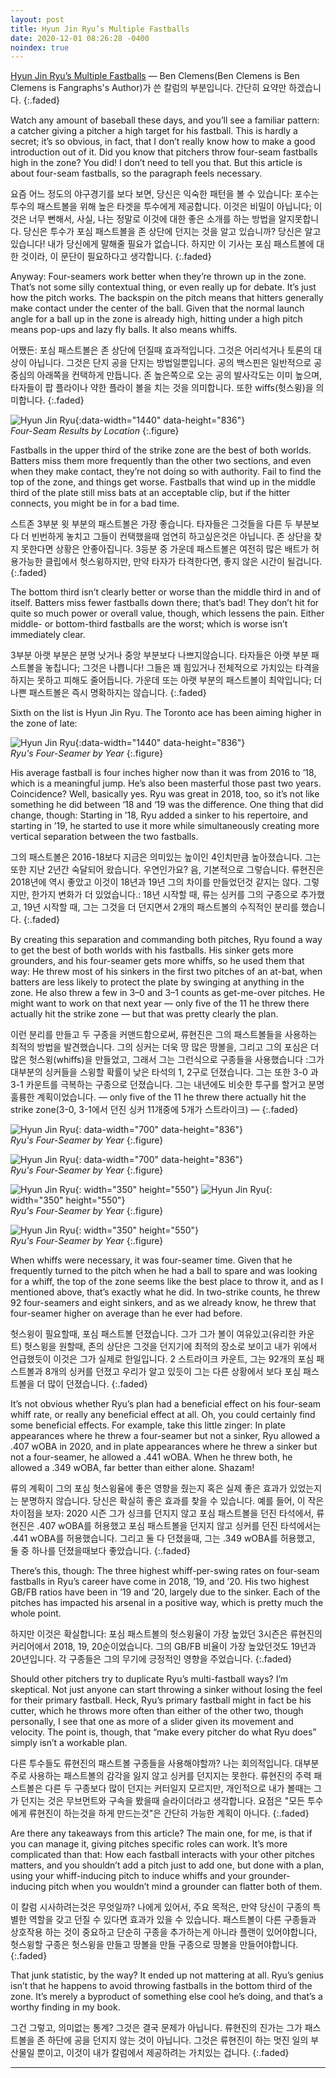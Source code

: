 ```yaml
---
layout: post
title: Hyun Jin Ryu’s Multiple Fastballs
date: 2020-12-01 08:26:28 -0400
noindex: true
---
```


[Hyun Jin Ryu’s Multiple Fastballs](https://blogs.fangraphs.com/hyun-jin-ryus-multiple-fastballs/) &mdash; Ben Clemens(Ben Clemens is Ben Clemens is Fangraphs's Author)가 쓴 칼럼의 부분입니다. 간단히 요약만 하겠습니다.
{:.faded}   

Watch any amount of baseball these days, and you’ll see a familiar pattern: a catcher giving a pitcher a high target for his fastball. This is hardly a secret; it’s so obvious, in fact, that I don’t really know how to make a good introduction out of it. Did you know that pitchers throw four-seam fastballs high in the zone? You did! I don’t need to tell you that. But this article is about four-seam fastballs, so the paragraph feels necessary.

요즘 어느 정도의 야구경기를 보다 보면, 당신은 익숙한 패턴을 볼 수 있습니다: 포수는 투수의 패스트볼을 위해 높은 타겟을 투수에게 제공합니다. 이것은 비밀이 아닙니다; 이것은 너무 뻔해서, 사실, 나는 정말로 이것에 대한 좋은 소개를 하는 방법을 알지못합니다. 당신은 투수가 포심 패스트볼을 존 상단에 던지는 것을 알고 있습니까? 당신은 알고있습니다! 내가 당신에게 말해줄 필요가 없습니다. 하지만 이 기사는 포심 패스트볼에 대한 것이라, 이 문단이 필요하다고 생각합니다.
{:.faded}

Anyway: Four-seamers work better when they’re thrown up in the zone. That’s not some silly contextual thing, or even really up for debate. It’s just how the pitch works. The backspin on the pitch means that hitters generally make contact under the center of the ball. Given that the normal launch angle for a ball up in the zone is already high, hitting under a high pitch means pop-ups and lazy fly balls. It also means whiffs.

어쨌든: 포심 패스트볼은 존 상단에 던질때 효과적입니다. 그것은 어리석거나 토론의 대상이 아닙니다. 그것은 단지 공을 단지는 방법일뿐입니다. 공의 백스핀은 일반적으로 공 중심의 아래쪽을 컨택하게 만듭니다. 존 높은쪽으로 오는 공의 발사각도는 이미 높으며, 타자들이 팝 플라이나 약한 플라이 볼을 치는 것을 의미합니다. 또한 wiffs(헛스윙)을 의미합니다.
{:.faded}

![Hyun Jin Ryu](/image/hyunjinryu1.png){:data-width="1440" data-height="836"}   
*Four-Seam Results by Location*
{:.figure}

Fastballs in the upper third of the strike zone are the best of both worlds. Batters miss them more frequently than the other two sections, and even when they make contact, they’re not doing so with authority. Fail to find the top of the zone, and things get worse. Fastballs that wind up in the middle third of the plate still miss bats at an acceptable clip, but if the hitter connects, you might be in for a bad time.

스트존 3부분 윗 부분의 패스트볼은 가장 좋습니다. 타자들은 그것들을 다른 두 부분보다 더 빈번하게 놓치고 그들이 컨택했을때 엄연히 하고싶은것은 아닙니다. 존 상단을 찾지 못한다면 상황은 안좋아집니다. 3등분 중 가운데 패스트볼은 여전히 많은 배트가 허용가능한 클립에서 헛스윙하지만, 만약 타자가 타격한다면, 좋지 않은 시간이 될겁니다.
{:.faded}

The bottom third isn’t clearly better or worse than the middle third in and of itself. Batters miss fewer fastballs down there; that’s bad! They don’t hit for quite so much power or overall value, though, which lessens the pain. Either middle- or bottom-third fastballs are the worst; which is worse isn’t immediately clear.

3부분 아랫 부분은 분명 낫거나 중앙 부분보다 나쁘지않습니다. 타자들은 아랫 부분 패스트볼을 놓칩니다; 그것은 나쁩니다! 그들은 꽤 힘있거나 전체적으로 가치있는 타격을 하지는 못하고 피해도 줄어듭니다. 가운데 또는 아랫 부분의 패스트볼이 최악입니다; 더 나쁜 패스트볼은 즉시 명확하지는 않습니다.
{:.faded}

Sixth on the list is Hyun Jin Ryu. The Toronto ace has been aiming higher in the zone of late:

![Hyun Jin Ryu](/image/hyunjinryu2.png){:data-width="1440" data-height="836"}   
*Ryu's Four-Seamer by Year*
{:.figure}

His average fastball is four inches higher now than it was from 2016 to ’18, which is a meaningful jump. He’s also been masterful those past two years. Coincidence? Well, basically yes. Ryu was great in 2018, too, so it’s not like something he did between ‘18 and ‘19 was the difference. One thing that did change, though: Starting in ’18, Ryu added a sinker to his repertoire, and starting in ’19, he started to use it more while simultaneously creating more vertical separation between the two fastballs.

그의 패스트볼은 2016-18보다 지금은 의미있는 높이인 4인치만큼 높아졌습니다. 그는 또한 지난 2년간 숙달되어 왔습니다. 우연인가요? 음, 기본적으로 그렇습니다. 류현진은 2018년에 역시 좋았고 이것이 18년과 19년 그의 차이를 만들었던것 같지는 않다. 그렇지만, 한가지 변화가 더 있었습니다.: 18년 시작할 때, 류는 싱커를 그의 구종으로 추가했고, 19년 시작할 때, 그는 그것을 더 던지면서 2개의 패스트볼의 수직적인 분리를 했습니다.
{:.faded}

By creating this separation and commanding both pitches, Ryu found a way to get the best of both worlds with his fastballs. His sinker gets more grounders, and his four-seamer gets more whiffs, so he used them that way: He threw most of his sinkers in the first two pitches of an at-bat, when batters are less likely to protect the plate by swinging at anything in the zone. He also threw a few in 3–0 and 3–1 counts as get-me-over pitches. He might want to work on that next year — only five of the 11 he threw there actually hit the strike zone — but that was pretty clearly the plan.

이런 분리를 만들고 두 구종을 커맨드함으로써, 류현진은 그의 패스트볼들을 사용하는 최적의 방법을 발견했습니다. 그의 싱커는 더욱 땅 많은 땅볼을, 그리고 그의 포심은 더 많은 헛스윙(whiffs)을 만들었고, 그래서 그는 그런식으로 구종들을 사용했습니다 :그가 대부분의 싱커들을 스윙할 확률이 낮은 타석의 1, 2구로 던졌습니다. 그는 또한 3-0 과 3-1 카운트를 극복하는 구종으로 던졌습니다. 그는 내년에도 비슷한 투구를 할거고 분명 훌륭한 계획이었습니다. — only five of the 11 he threw there actually hit the strike zone(3-0, 3-1에서 던진 싱커 11개중에 5개가 스트라이크) —
{:.faded}

![Hyun Jin Ryu](/image/hyunjinryu11.png){: data-width="700" data-height="836"}   
*Ryu's Four-Seamer by Year*
{:.figure}

![Hyun Jin Ryu](/image/hyunjinryu5.png){: data-width="700" data-height="836"}   
*Ryu's Four-Seamer by Year*
{:.figure}

![Hyun Jin Ryu](/image/hyunjinryu11.png){: width="350" height="550"}   ![Hyun Jin Ryu](/image/hyunjinryu5.png){: width="350" height="550"}    
*Ryu's Four-Seamer by Year*
{:.figure}

![Hyun Jin Ryu](/image/hyunjinryu5.png){: width="350" height="550"}   
*Ryu's Four-Seamer by Year*
{:.figure}

When whiffs were necessary, it was four-seamer time. Given that he frequently turned to the pitch when he had a ball to spare and was looking for a whiff, the top of the zone seems like the best place to throw it, and as I mentioned above, that’s exactly what he did. In two-strike counts, he threw 92 four-seamers and eight sinkers, and as we already know, he threw that four-seamer higher on average than he ever had before.

헛스윙이 필요할때, 포심 패스트볼 던졌습니다. 그가 그가 볼이 여유있고(유리한 카운트) 헛스윙을 원할때, 존의 상단은 그것을 던지기에 최적의 장소로 보이고 내가 위에서 언급했듯이 이것은 그가 실제로 한일입니다. 2 스트라이크 카운트, 그는 92개의 포심 패스트볼과 8개의 싱커를 던졌고 우리가 알고 있듯이 그는 다른 상황에서 보다 포심 패스트볼을 더 많이 던졌습니다.
{:.faded}

It’s not obvious whether Ryu’s plan had a beneficial effect on his four-seam whiff rate, or really any beneficial effect at all. Oh, you could certainly find some beneficial effects. For example, take this little zinger: In plate appearances where he threw a four-seamer but not a sinker, Ryu allowed a .407 wOBA in 2020, and in plate appearances where he threw a sinker but not a four-seamer, he allowed a .441 wOBA. When he threw both, he allowed a .349 wOBA, far better than either alone. Shazam!

류의 계획이 그의 포심 헛스윙율에 좋은 영향을 줬는지 혹은 실제 좋은 효과가 있었는지는 분명하지 않습니다. 당신은 확실히 좋은 효과를 찾을 수 있습니다. 예를 들어, 이 작은 차이점을 보자: 2020 시즌 그가 싱크를 던지지 않고 포심 패스트볼을 던진 타석에서, 류현진은 .407 wOBA를 허용했고 포심 패스트볼을 던지지 않고 싱커를 던진 타석에서는 .441 wOBA를 허용했습니다. 그리고 둘 다 던졌을때, 그는 .349 wOBA를 허용했고, 둘 중 하나를 던졌을때보다 좋았습니다.
{:.faded}

There’s this, though: The three highest whiff-per-swing rates on four-seam fastballs in Ryu’s career have come in 2018, ’19, and ’20. His two highest GB/FB ratios have been in ’19 and ’20, largely due to the sinker. Each of the pitches has impacted his arsenal in a positive way, which is pretty much the whole point.

하지만 이것은 확실합니다: 포심 패스트볼의 헛스윙율이 가장 높았던 3시즌은 류현진의 커리어에서 2018, 19, 20순이었습니다. 그의 GB/FB 비율이 가장 높았던것도 19년과 20년입니다. 각 구종들은 그의 무기에 긍정적인 영향을 주었습니다.
{:.faded}

Should other pitchers try to duplicate Ryu’s multi-fastball ways? I’m skeptical. Not just anyone can start throwing a sinker without losing the feel for their primary fastball. Heck, Ryu’s primary fastball might in fact be his cutter, which he throws more often than either of the other two, though personally, I see that one as more of a slider given its movement and velocity. The point is, though, that “make every pitcher do what Ryu does” simply isn’t a workable plan.

다른 투수들도 류현진의 패스트볼 구종들을 사용해야할까? 나는 회의적입니다. 대부분 주로 사용하는 패스트볼의 감각을 잃지 않고 싱커를 던지지는 못한다. 류현진의 주력 패스트볼은 다른 두 구종보다 많이 던지는 커터일지 모르지만, 개인적으로 내가 볼때는 그가 던지는 것은 무브먼트와 구속을 봤을때 슬라이더라고 생각합니다. 요점은 "모든 투수에게 류현진이 하는것을 하게 만드는것"은 간단히 가능한 계획이 아니다.
{:.faded}

Are there any takeaways from this article? The main one, for me, is that if you can manage it, giving pitches specific roles can work. It’s more complicated than that: How each fastball interacts with your other pitches matters, and you shouldn’t add a pitch just to add one, but done with a plan, using your whiff-inducing pitch to induce whiffs and your grounder-inducing pitch when you wouldn’t mind a grounder can flatter both of them.

이 칼럼 시사하려는것은 무엇일까? 나에게 있어서, 주요 목적은, 만약 당신이 구종의 특별한 역할을 갖고 던질 수 있다면 효과가 있을 수 있습니다. 패스트볼이 다른 구종들과 상호작용 하는 것이 중요하고 단순히 구종을 추가하는게 아니라 플랜이 있어야합니다, 헛스윙할 구종은 헛스윙을 만들고 땅볼을 만들 구종으로 땅볼을 만들어야합니다.
{:.faded}

That junk statistic, by the way? It ended up not mattering at all. Ryu’s genius isn’t that he happens to avoid throwing fastballs in the bottom third of the zone. It’s merely a byproduct of something else cool he’s doing, and that’s a worthy finding in my book.

그건 그렇고, 의미없는 통계? 그것은 결국 문제가 아닙니다. 류현진의 진가는 그가 패스트볼을 존 하단에 공을 던지지 않는 것이 아닙니다. 그것은 류현진이 하는 멋진 일의 부산물일 뿐이고, 이것이 내가 칼럼에서 제공하려는 가치있는 겁니다.
{:.faded}

---
